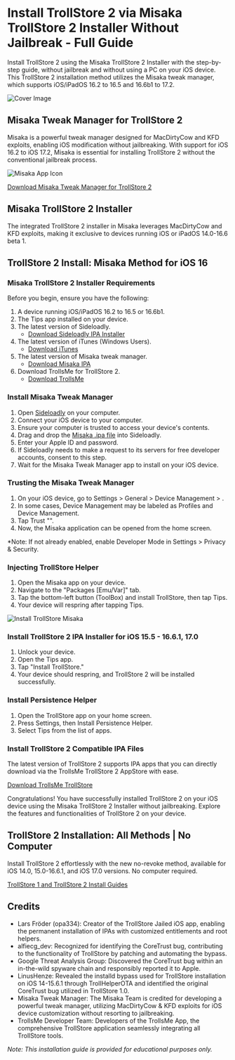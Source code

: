 # Install TrollStore 2 via Misaka TrollStore 2 Installer Without Jailbreak - Full Guide

Install TrollStore 2 using the Misaka TrollStore 2 Installer with the step-by-step guide, without jailbreak and without using a PC on your iOS device. This TrollStore 2 installation method utilizes the Misaka tweak manager, which supports iOS/iPadOS 16.2 to 16.5 and 16.6b1 to 17.2.

![Cover Image](https://github.com/iOSGuides/installing-trollstore-misaka/assets/173868638/51936397-7acc-43dd-a733-0182ef6d86ec)

## Misaka Tweak Manager for TrollStore 2

Misaka is a powerful tweak manager designed for MacDirtyCow and KFD exploits, enabling iOS modification without jailbreaking. With support for iOS 16.2 to iOS 17.2, Misaka is essential for installing TrollStore 2 without the conventional jailbreak process.

![Misaka App Icon](https://github.com/iOSGuides/installing-trollstore-misaka/assets/173868638/90fcec98-a73e-46ca-a3c9-b040e023305c)

[Download Misaka Tweak Manager for TrollStore 2](https://iexmo.com/updates/misaka-ipa-ios/)

## Misaka TrollStore 2 Installer

The integrated TrollStore 2 installer in Misaka leverages MacDirtyCow and KFD exploits, making it exclusive to devices running iOS or iPadOS 14.0-16.6 beta 1.

## TrollStore 2 Install: Misaka Method for iOS 16

### Misaka TrollStore 2 Installer Requirements

Before you begin, ensure you have the following:

1. A device running iOS/iPadOS 16.2 to 16.5 or 16.6b1.
2. The Tips app installed on your device.
3. The latest version of Sideloadly.
   - [Download Sideloadly IPA Installer](https://iexmo.com/sideloadly/)
4. The latest version of iTunes (Windows Users).
   - [Download iTunes](https://www.apple.com/itunes/download/win32)
5. The latest version of Misaka tweak manager.
   - [Download Misaka IPA](https://iospack.com/apps/misaka-tweak-manager/)
6. Download TrollsMe for TrollStore 2.
   - [Download TrollsMe](https://iospack.com/apps/trollsme-trollstore/)

### Install Misaka Tweak Manager

1. Open [Sideloadly](https://iexmo.com/sideloadly/) on your computer.
2. Connect your iOS device to your computer.
3. Ensure your computer is trusted to access your device's contents.
4. Drag and drop the [Misaka .ipa file](https://iospack.com/apps/misaka-tweak-manager/) into Sideloadly.
5. Enter your Apple ID and password.
6. If Sideloadly needs to make a request to its servers for free developer accounts, consent to this step.
7. Wait for the Misaka Tweak Manager app to install on your iOS device.

### Trusting the Misaka Tweak Manager

1. On your iOS device, go to Settings > General > Device Management > <Your Apple ID>.
2. In some cases, Device Management may be labeled as Profiles and Device Management.
3. Tap Trust "<Your Apple ID>".
4. Now, the Misaka application can be opened from the home screen.

*Note: If not already enabled, enable Developer Mode in Settings > Privacy & Security.

### Injecting TrollStore Helper

1. Open the Misaka app on your device.
2. Navigate to the "Packages [Emu/Var]" tab.
3. Tap the bottom-left button (ToolBox) and install TrollStore, then tap Tips.
4. Your device will respring after tapping Tips.

![Install TrollStore Misaka](https://github.com/iOSGuides/installing-trollstore-misaka/assets/173868638/73082b5e-cc9d-40a7-821f-7aef88fb6acd)

### Install TrollStore 2 IPA Installer for iOS 15.5 - 16.6.1, 17.0

1. Unlock your device.
2. Open the Tips app.
3. Tap "Install TrollStore."
4. Your device should respring, and TrollStore 2 will be installed successfully.

### Install Persistence Helper

1. Open the TrollStore app on your home screen.
2. Press Settings, then Install Persistence Helper.
3. Select Tips from the list of apps.

### Install TrollStore 2 Compatible IPA Files

The latest version of TrollStore 2 supports IPA apps that you can directly download via the TrollsMe TrollStore 2 AppStore with ease.

[Download TrollsMe TrollStore](https://iospack.com/apps/trollsme-trollstore/)

Congratulations! You have successfully installed TrollStore 2 on your iOS device using the Misaka TrollStore 2 Installer without jailbreaking. Explore the features and functionalities of TrollStore 2 on your device.

## TrollStore 2 Installation: All Methods | No Computer

Install TrollStore 2 effortlessly with the new no-revoke method, available for iOS 14.0, 15.0-16.6.1, and iOS 17.0 versions. No computer required.

[TrollStore 1 and TrollStore 2 Install Guides](https://iexmo.com/updates/trollstore/)

## Credits

- Lars Fröder (opa334): Creator of the TrollStore Jailed iOS app, enabling the permanent installation of IPAs with customized entitlements and root helpers.
- alfiecg_dev: Recognized for identifying the CoreTrust bug, contributing to the functionality of TrollStore by patching and automating the bypass.
- Google Threat Analysis Group: Discovered the CoreTrust bug within an in-the-wild spyware chain and responsibly reported it to Apple.
- LinusHenze: Revealed the installd bypass used for TrollStore installation on iOS 14-15.6.1 through TrollHelperOTA and identified the original CoreTrust bug utilized in TrollStore 1.0.
- Misaka Tweak Manager: The Misaka Team is credited for developing a powerful tweak manager, utilizing MacDirtyCow & KFD exploits for iOS device customization without resorting to jailbreaking.
- TrollsMe Developer Team: Developers of the TrollsMe App, the comprehensive TrollStore application seamlessly integrating all TrollStore tools.

*Note: This installation guide is provided for educational purposes only.*
